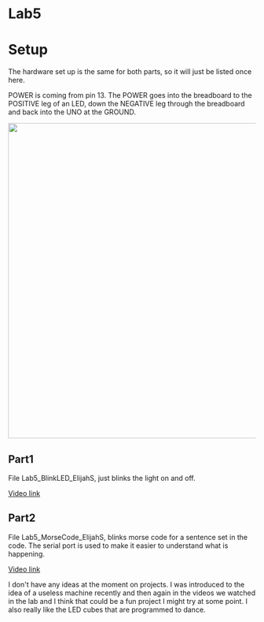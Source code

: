 # Lab5

# Setup
The hardware set up is the same for both parts, so it will just be listed once here.

POWER is coming from pin 13. The POWER goes into the breadboard to the POSITIVE leg of an LED, down the NEGATIVE leg through the breadboard and back into the UNO at the GROUND.

<img src="images/Setup.jpg" height = 640>

## Part1
File Lab5_BlinkLED_ElijahS, just blinks the light on and off.

[Video link](https://photos.app.goo.gl/SZgZE7KNGcY5Wc8q8)

## Part2
File Lab5_MorseCode_ElijahS, blinks morse code for a sentence set in the code.
The serial port is used to make it easier to understand what is happening.

[Video link](https://photos.app.goo.gl/CokfNTzhxfykk4NCA)


I don't have any ideas at the moment on projects. I was introduced to the idea of a useless machine recently and then again in the videos we watched in the lab and I think that could be a fun project I might try at some point. I also really like the LED cubes that are programmed to dance.
